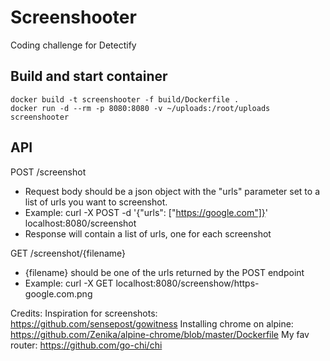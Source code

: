 # Screenshooter
Coding challenge for Detectify

## Build and start container
```
docker build -t screenshooter -f build/Dockerfile .
docker run -d --rm -p 8080:8080 -v ~/uploads:/root/uploads screenshooter
```

## API
POST /screenshot
- Request body should be a json object with the "urls" parameter set to a list of urls you want to screenshot.
- Example: curl -X POST -d '{"urls": ["https://google.com"]}' localhost:8080/screenshot
- Response will contain a list of urls, one for each screenshot

GET /screenshot/{filename}
- {filename} should be one of the urls returned by the POST endpoint
- Example: curl -X GET localhost:8080/screenshow/https-google.com.png

Credits:
Inspiration for screenshots: https://github.com/sensepost/gowitness
Installing chrome on alpine: https://github.com/Zenika/alpine-chrome/blob/master/Dockerfile
My fav router: https://github.com/go-chi/chi